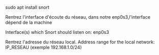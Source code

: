 sudo apt install snort 

Rentrez l'interface d'écoute du réseau, dans notre enp0s3,l'interface dépend de la machine

Interface(s) which Snort should listen on: enp0s3

Rentrez l'adresse du réseau local. 
Address range for the local network: IP_RESEAU (exemple 192.168.1.0/24)
